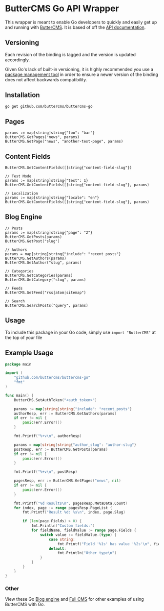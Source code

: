 # ButterCMS Go API Wrapper

This wrapper is meant to enable Go developers to quickly and easily get up and running with [ButterCMS](https://buttercms.com/). It is based of off the [API documentation](https://buttercms.com/docs/api/).

## Versioning

Each revision of the binding is tagged and the version is updated accordingly.

Given Go's lack of built-in versioning, it is highly recommended you use a
[package management tool](https://github.com/golang/go/wiki/PackageManagementTools) in order to ensure a newer
version of the binding does not affect backwards compatibility.

## Installation

```sh
go get github.com/buttercms/buttercms-go
```

## Pages
```
params := map[string]string{"foo": "bar"}
ButterCMS.GetPages("news", params)
ButterCMS.GetPage("news", "another-test-page", params)
```

## Content Fields
```
ButterCMS.GetContentFields([]string{"content-field-slug"})

// Test Mode
params := map[string]string{"test": 1}
ButterCMS.GetContentFields([]string{"content-field-slug"}, params)

// Localization
params := map[string]string{"locale": "en"}
ButterCMS.GetContentFields([]string{"content-field-slug"}, params)
```

## Blog Engine
```
// Posts
params := map[string]string{"page": "2"}
ButterCMS.GetPosts(params)
ButterCMS.GetPost("slug")

// Authors
params = map[string]string{"include": "recent_posts"}
ButterCMS.GetAuthors(params)
ButterCMS.GetAuthor("slug", params)

// Categories
ButterCMS.GetCategories(params)
ButterCMS.GetCategory("slug", params)

// Feeds
ButterCMS.GetFeed("rss|atom|sitemap")

// Search
ButterCMS.SearchPosts("query", params)
```

## Usage

To include this package in your Go code, simply use `import "ButterCMS"` at the top of your file

## Example Usage

```go
package main

import (
	"github.com/buttercms/buttercms-go"
	"fmt"
)

func main() {
	ButterCMS.SetAuthToken("<auth_token>")

	params := map[string]string{"include": "recent_posts"}
	authorResp, err := ButterCMS.GetAuthors(params)
	if err != nil {
		panic(err.Error())
	}

	fmt.Printf("%+v\n", authorResp)

	params = map[string]string{"author_slug": "author-slug"}
	postResp, err := ButterCMS.GetPosts(params)
	if err != nil {
		panic(err.Error())
	}

	fmt.Printf("%+v\n", postResp)

	pagesResp, err := ButterCMS.GetPages("news", nil)
	if err != nil {
		panic(err.Error())
	}

	fmt.Printf("%d Results\n", pagesResp.MetaData.Count)
	for index, page := range pagesResp.PageList {
		fmt.Printf("Result %d: %s\n", index, page.Slug)

		if (len(page.Fields) > 0) {
			fmt.Println("Custom fields:")
			for fieldName, fieldValue := range page.Fields {
				switch value := fieldValue.(type) {
					case string:
						fmt.Printf("Field '%1s' has value '%2s'\n", fieldName, value)
					default:
						fmt.Println("Other type\n")
				}
			}
		}
	}
}
```

### Other

View these Go [Blog engine](https://buttercms.com/golang-blog-engine/) and [Full CMS](https://buttercms.com/golang-cms/) for other examples of using ButterCMS with Go.
